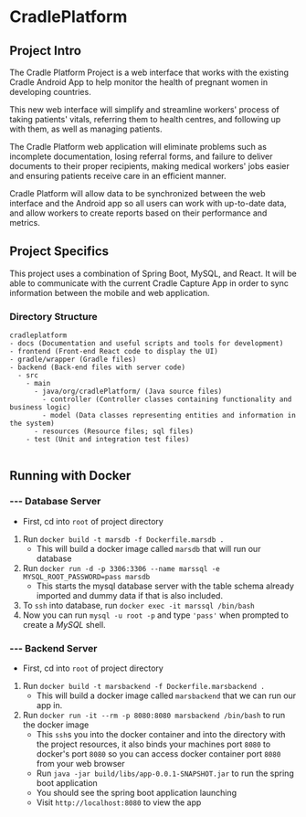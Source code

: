 # CradlePlatform
## Project Intro
The Cradle Platform Project is a web interface that works with the existing Cradle Android App
to help monitor the health of pregnant women in developing countries.

This new web interface will simplify and streamline workers' process of taking patients' vitals,
referring them to health centres, and following up with them, as well as managing patients.

The Cradle Platform web application will eliminate problems such as incomplete documentation,
losing referral forms, and failure to deliver documents to their proper recipients,
making medical workers' jobs easier and ensuring patients receive care in an efficient manner.

Cradle Platform will allow data to be synchronized between the web interface and the Android app
so all users can work with up-to-date data, and allow workers to create reports based on their
performance and metrics.

## Project Specifics
This project uses a combination of Spring Boot, MySQL, and React.
It will be able to communicate with the current Cradle Capture App in order to sync information between the mobile and web application. 

### Directory Structure

```
cradleplatform
- docs (Documentation and useful scripts and tools for development)
- frontend (Front-end React code to display the UI)
- gradle/wrapper (Gradle files)
- backend (Back-end files with server code)
  - src
    - main
      - java/org/cradlePlatform/ (Java source files)
        - controller (Controller classes containing functionality and business logic)
        - model (Data classes representing entities and information in the system)
      - resources (Resource files; sql files)
    - test (Unit and integration test files)
  
```

## Running with Docker

### --- Database Server
- First, cd into `root` of project directory
1. Run `docker build -t marsdb -f Dockerfile.marsdb .`
    - This will build a docker image called `marsdb` that will run our database
2. Run `docker run -d -p 3306:3306 --name marssql -e MYSQL_ROOT_PASSWORD=pass marsdb`
    - This starts the mysql database server with the table schema already imported and dummy data if that is also included.
3. To `ssh` into database, run `docker exec -it marssql /bin/bash`
4. Now you can run `mysql -u root -p` and type `'pass'` when prompted to create a *MySQL* shell.

### --- Backend Server
- First, cd into `root` of project directory
1. Run `docker build -t marsbackend -f Dockerfile.marsbackend .`
    - This will build a docker image called `marsbackend` that we can run our app in.
2. Run `docker run -it --rm -p 8080:8080 marsbackend /bin/bash` to run the docker image
    - This  `ssh`s you into the docker container and into the directory with the project resources, it also binds your machines port `8080` to docker's port `8080` so you can access docker container port `8080` from your web browser
    - Run `java -jar build/libs/app-0.0.1-SNAPSHOT.jar` to run the spring boot application
    - You should see the spring boot application launching
    - Visit `http://localhost:8080` to view the app
